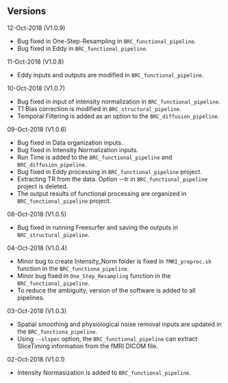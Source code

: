 ## Versions

12-Oct-2018 (V1.0.9)
 - Bug fixed in One-Step-Resampling in `BRC_functional_pipeline`.
 - Bug fixed in Eddy in `BRC_functional_pipeline`.

11-Oct-2018 (V1.0.8)
 - Eddy inputs and outputs are modified in `BRC_functional_pipeline`.

10-Oct-2018 (V1.0.7)
 - Bug fixed in input of intensity normalization in `BRC_functional_pipeline`.
 - T1 Bias correction is modified in `BRC_structural_pipeline`.
 - Temporal Filtering is added as an option to the `BRC_diffusion_pipeline`.

09-Oct-2018 (V1.0.6)
 - Bug fixed in Data organization inputs.
 - Bug fixed in Intensity Normalization inputs.
 - Run Time is added to the `BRC_functional_pipeline` and `BRC_diffusion_pipeline`.
 - Bug fixed in Eddy processing in `BRC_functional_pipeline` project.
 - Extracting TR from the data. Option --tr in `BRC_functional_pipeline` project is deleted.
 - The output results of functional processing are organized in `BRC_functional_pipeline` project.

08-Oct-2018 (V1.0.5)
 - Bug fixed in running Freesurfer and saving the outputs in `BRC_structural_pipeline`.

04-Oct-2018 (V1.0.4)
 - Minor bug to create Intensity_Norm folder is fixed in `fMRI_preproc.sh` function in the `BRC_functiona_pipeline`.
 - Minor bug fixed in `One_Step_Resampling` function in the `BRC_functional_pipeline`.
 - To reduce the ambiguity, version of the software is added to all pipelines.

03-Oct-2018 (V1.0.3)
 - Spatial smoothing and physiological noise removal inputs are updated in the `BRC_functiona_pipeline`.
 - Using `--slspec` option, the `BRC_functional_pipeline` can extract SliceTiming information from the fMRI DICOM file.

02-Oct-2018 (V1.0.1)
 - Intensity Normasization is added to `BRC_functional_pipeline`.
